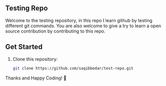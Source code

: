 ## Testing Repo

Welcome to the testing repository, in this repo I learn github by testing different git commands. You are also welcome to give a try to learn a open source contribution by contributing to this repo.

## Get Started

1. Clone this repository:  

    ```bash
    git clone https://github.com/saqibbedar/test-repo.git
    ```

Thanks and Happy Coding! 🚀
